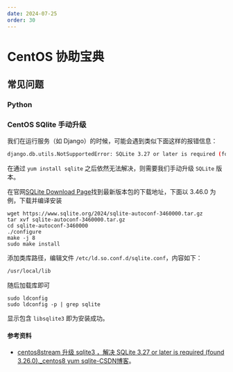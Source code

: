 ```yaml
--- 
date: 2024-07-25
order: 30
---
```


# CentOS 协助宝典

## 常见问题

### Python 

### CentOS SQlite 手动升级

我们在运行服务（如 Django）的时候，可能会遇到类似下面这样的报错信息：

```sh
django.db.utils.NotSupportedError: SQLite 3.27 or later is required (found 3.26.0).
```

在通过 `yum install sqlite` 之后依然无法解决，则需要我们手动升级 `SQLite` 版本。

在官网[SQLite Download Page](https://www.sqlite.org/download.html)找到最新版本包的下载地址，下面以 3.46.0 为例，下载并编译安装

```shell
wget https://www.sqlite.org/2024/sqlite-autoconf-3460000.tar.gz
tar xvf sqlite-autoconf-3460000.tar.gz
cd sqlite-autoconf-3460000
./configure
make -j 8
sudo make install
```

添加类库路径，编辑文件 `/etc/ld.so.conf.d/sqlite.conf`，内容如下： 

```sh
/usr/local/lib
```

随后加载库即可 

```shell
sudo ldconfig
sudo ldconfig -p | grep sqlite
```

显示包含 `libsqlite3` 即为安装成功。

#### 参考资料

-  [centos8stream 升级 sqlite3 ，解决 SQLite 3.27 or later is required (found 3.26.0)._centos8 yum sqlite-CSDN博客](https://blog.csdn.net/ly1358152944/article/details/134970257)。